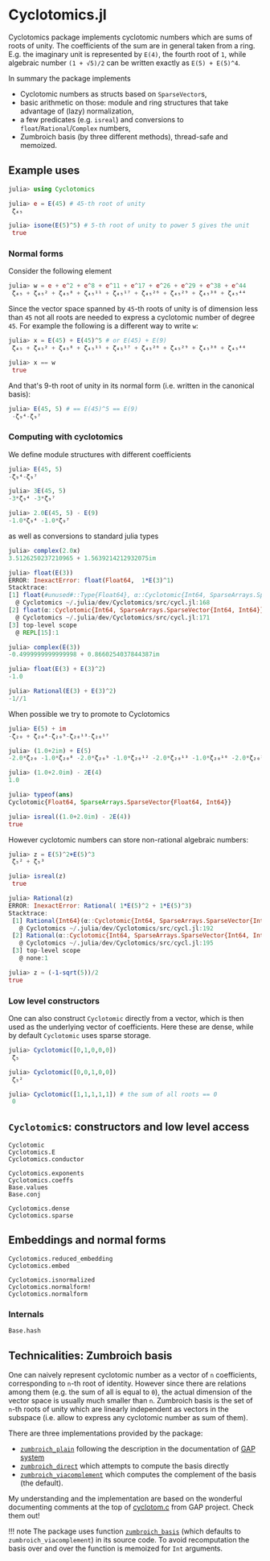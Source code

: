 # Cyclotomics.jl

Cyclotomics package implements cyclotomic numbers which are sums of roots of unity.
The coefficients of the sum are in general taken from a ring.
E.g. the imaginary unit is represented by `E(4)`, the fourth root of `1`,
while algebraic number `(1 + √5)/2` can be written exactly as `E(5) + E(5)^4`.

In summary the package implements

* Cyclotomic numbers as structs based on `SparseVector`s,
* basic arithmetic on those: module and ring structures that take advantage of (lazy) normalization,
* a few predicates (e.g. `isreal`) and conversions to `float`/`Rational`/`Complex` numbers,
* Zumbroich basis (by three different methods), thread-safe and memoized.

## Example uses
```julia
julia> using Cyclotomics

julia> e = E(45) # 45-th root of unity
 ζ₄₅

julia> isone(E(5)^5) # 5-th root of unity to power 5 gives the unit
 true
```

### Normal forms
Consider the following element
```julia
julia> w = e + e^2 + e^8 + e^11 + e^17 + e^26 + e^29 + e^38 + e^44
 ζ₄₅ + ζ₄₅² + ζ₄₅⁸ + ζ₄₅¹¹ + ζ₄₅¹⁷ + ζ₄₅²⁶ + ζ₄₅²⁹ + ζ₄₅³⁸ + ζ₄₅⁴⁴
```

Since the vector space spanned by `45`-th roots of unity is of dimension less
than `45` not all roots are needed to express a cyclotomic number of degree `45`.
For example the following is a different way to write `w`:
```julia
julia> x = E(45) + E(45)^5 # or E(45) + E(9)
 ζ₄₅ + ζ₄₅² + ζ₄₅⁸ + ζ₄₅¹¹ + ζ₄₅¹⁷ + ζ₄₅²⁶ + ζ₄₅²⁹ + ζ₄₅³⁸ + ζ₄₅⁴⁴

julia> x == w
 true
```

And that's 9-th root of unity in its normal form (i.e. written in the canonical basis):
```julia
julia> E(45, 5) # == E(45)^5 == E(9)
 -ζ₉⁴-ζ₉⁷

```
### Computing with cyclotomics
We define module structures with different coefficients

```julia
julia> E(45, 5)
-ζ₉⁴-ζ₉⁷

julia> 3E(45, 5)
-3*ζ₉⁴ -3*ζ₉⁷

julia> 2.0E(45, 5) - E(9)
-1.0*ζ₉⁴ -1.0*ζ₉⁷

```
as well as conversions to standard julia types

```julia
julia> complex(2.0x)
3.5126250237210965 + 1.5639214212932075im

julia> float(E(3))
ERROR: InexactError: float(Float64,  1*E(3)^1)
Stacktrace:
[1] float(#unused#::Type{Float64}, α::Cyclotomic{Int64, SparseArrays.SparseVector{Int64, Int64}})
  @ Cyclotomics ~/.julia/dev/Cyclotomics/src/cycl.jl:168
[2] float(α::Cyclotomic{Int64, SparseArrays.SparseVector{Int64, Int64}})
  @ Cyclotomics ~/.julia/dev/Cyclotomics/src/cycl.jl:171
[3] top-level scope
  @ REPL[15]:1

julia> complex(E(3))
-0.4999999999999998 + 0.8660254037844387im

julia> float(E(3) + E(3)^2)
-1.0

julia> Rational(E(3) + E(3)^2)
-1//1

```

When possible we try to promote to Cyclotomics
```julia
julia> E(5) + im
-ζ₂₀ + ζ₂₀⁴-ζ₂₀⁹-ζ₂₀¹³-ζ₂₀¹⁷

julia> (1.0+2im) + E(5)
-2.0*ζ₂₀ -1.0*ζ₂₀⁸ -2.0*ζ₂₀⁹ -1.0*ζ₂₀¹² -2.0*ζ₂₀¹³ -1.0*ζ₂₀¹⁶ -2.0*ζ₂₀¹⁷

julia> (1.0+2.0im) - 2E(4)
1.0

julia> typeof(ans)
Cyclotomic{Float64, SparseArrays.SparseVector{Float64, Int64}}

julia> isreal((1.0+2.0im) - 2E(4))
true

```

However cyclotomic numbers can store non-rational algebraic numbers:

```julia
julia> z = E(5)^2+E(5)^3
 ζ₅² + ζ₅³

julia> isreal(z)
 true

julia> Rational(z)
ERROR: InexactError: Rational( 1*E(5)^2 + 1*E(5)^3)
Stacktrace:
 [1] Rational{Int64}(α::Cyclotomic{Int64, SparseArrays.SparseVector{Int64, Int64}})
   @ Cyclotomics ~/.julia/dev/Cyclotomics/src/cycl.jl:192
 [2] Rational(α::Cyclotomic{Int64, SparseArrays.SparseVector{Int64, Int64}})
   @ Cyclotomics ~/.julia/dev/Cyclotomics/src/cycl.jl:195
 [3] top-level scope
   @ none:1

julia> z ≈ (-1-sqrt(5))/2
true

```

### Low level constructors
One can also construct `Cyclotomic` directly from a vector, which is then used
as the underlying vector of coefficients. Here these are dense, while by default
`Cyclotomic` uses sparse storage.

```julia
julia> Cyclotomic([0,1,0,0,0])
 ζ₅

julia> Cyclotomic([0,0,1,0,0])
 ζ₅²

julia> Cyclotomic([1,1,1,1,1]) # the sum of all roots == 0
 0

```


## `Cyclotomic`s: constructors and low level access

```@docs
Cyclotomic
Cyclotomics.E
Cyclotomics.conductor

Cyclotomics.exponents
Cyclotomics.coeffs
Base.values
Base.conj

Cyclotomics.dense
Cyclotomics.sparse
```

## Embeddings and normal forms

```@docs
Cyclotomics.reduced_embedding
Cyclotomics.embed

Cyclotomics.isnormalized
Cyclotomics.normalform!
Cyclotomics.normalform
```

### Internals

```@docs
Base.hash
```

## Technicalities: Zumbroich basis

One can naively represent cyclotomic number as a vector of `n` coefficients, corresponding to `n`-th root of identity. However since there are relations among them (e.g. the sum of all is equal to `0`), the actual dimension of the vector space is usually much smaller than `n`. Zumbroich basis is the set of `n`-th roots of unity which are linearly independent as vectors in the subspace (i.e. allow to express any cyclotomic number as sum of them).

There are three implementations provided by the package:
* [`zumbroich_plain`](https://github.com/kalmarek/Cyclotomics.jl/blob/76ceeb8822b1d63af2dab328c165a385b2af463a/src/zumbroich.jl#L14) following the description in the documentation of [GAP system](https://www.gap-system.org/Manuals/doc/ref/chap60_mj.html#X7F52BEA0862E06F2)
* [`zumbroich_direct`](https://github.com/kalmarek/Cyclotomics.jl/blob/76ceeb8822b1d63af2dab328c165a385b2af463a/src/zumbroich.jl#L38) which attempts to compute the basis directly
* [`zumbroich_viacomplement`](https://github.com/kalmarek/Cyclotomics.jl/blob/76ceeb8822b1d63af2dab328c165a385b2af463a/src/zumbroich.jl#L115) which computes the complement of the basis (the default).

My understanding and the implementation are based on the wonderful documenting comments at the top of [cyclotom.c](https://github.com/gap-system/gap/blob/master/src/cyclotom.c) from GAP project. Check them out!

!!! note The package uses function [`zumbroich_basis`](https://github.com/kalmarek/Cyclotomics.jl/blob/76ceeb8822b1d63af2dab328c165a385b2af463a/src/zumbroich.jl#L152) (which defaults to `zumbroich_viacomplement`) in its source code. To avoid recomputation the basis over and over the function is memoized for `Int` arguments.
